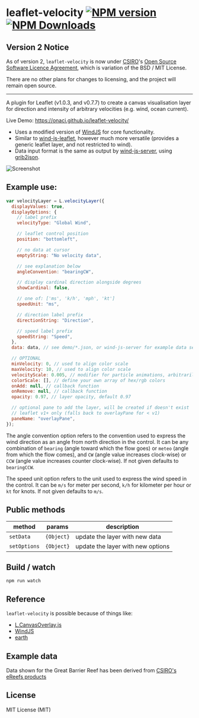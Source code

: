 # leaflet-velocity [![NPM version][npm-image]][npm-url] [![NPM Downloads][npm-downloads-image]][npm-url]

## Version 2 Notice

As of version 2, `leaflet-velocity` is now under [CSIRO](https://www.csiro.au)'s [Open Source Software Licence Agreement](LICENSE.md), which is variation of the BSD / MIT License.

There are no other plans for changes to licensing, and the project will remain open source.

---

A plugin for Leaflet (v1.0.3, and v0.7.7) to create a canvas visualisation layer for direction and intensity of arbitrary velocities (e.g. wind, ocean current).

Live Demo: https://onaci.github.io/leaflet-velocity/

- Uses a modified version of [WindJS](https://github.com/Esri/wind-js) for core functionality.
- Similar to [wind-js-leaflet](https://github.com/danwild/wind-js-leaflet), however much more versatile (provides a generic leaflet layer, and not restricted to wind).
- Data input format is the same as output by [wind-js-server](https://github.com/danwild/wind-js-server), using [grib2json](https://github.com/cambecc/grib2json).

![Screenshot](/screenshots/velocity.gif?raw=true)

## Example use:

```javascript
var velocityLayer = L.velocityLayer({
  displayValues: true,
  displayOptions: {
    // label prefix
    velocityType: "Global Wind",

    // leaflet control position
    position: "bottomleft",

    // no data at cursor
    emptyString: "No velocity data",

    // see explanation below
    angleConvention: "bearingCW",

    // display cardinal direction alongside degrees
    showCardinal: false,

    // one of: ['ms', 'k/h', 'mph', 'kt']
    speedUnit: "ms",

    // direction label prefix
    directionString: "Direction",

    // speed label prefix
    speedString: "Speed",
  },
  data: data, // see demo/*.json, or wind-js-server for example data service

  // OPTIONAL
  minVelocity: 0, // used to align color scale
  maxVelocity: 10, // used to align color scale
  velocityScale: 0.005, // modifier for particle animations, arbitrarily defaults to 0.005
  colorScale: [], // define your own array of hex/rgb colors
  onAdd: null, // callback function
  onRemove: null, // callback function
  opacity: 0.97, // layer opacity, default 0.97

  // optional pane to add the layer, will be created if doesn't exist
  // leaflet v1+ only (falls back to overlayPane for < v1)
  paneName: "overlayPane",
});
```

The angle convention option refers to the convention used to express the wind direction as an angle from north direction in the control.
It can be any combination of `bearing` (angle toward which the flow goes) or `meteo` (angle from which the flow comes),
and `CW` (angle value increases clock-wise) or `CCW` (angle value increases counter clock-wise). If not given defaults to `bearingCCW`.

The speed unit option refers to the unit used to express the wind speed in the control.
It can be `m/s` for meter per second, `k/h` for kilometer per hour or `kt` for knots. If not given defaults to `m/s`.

## Public methods

| method       | params     | description                       |
| ------------ | ---------- | --------------------------------- |
| `setData`    | `{Object}` | update the layer with new data    |
| `setOptions` | `{Object}` | update the layer with new options |

## Build / watch

```shell
npm run watch
```

## Reference

`leaflet-velocity` is possible because of things like:

- [L.CanvasOverlay.js](https://gist.github.com/Sumbera/11114288)
- [WindJS](https://github.com/Esri/wind-js)
- [earth](https://github.com/cambecc/earth)

## Example data

Data shown for the Great Barrier Reef has been derived from [CSIRO's eReefs products](https://research.csiro.au/ereefs/)

## License

MIT License (MIT)

[npm-image]: https://badge.fury.io/js/leaflet-velocity.svg
[npm-url]: https://www.npmjs.com/package/leaflet-velocity
[npm-downloads-image]: https://img.shields.io/npm/dt/leaflet-velocity.svg
